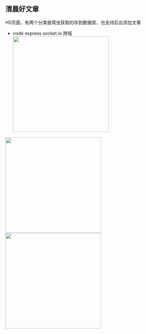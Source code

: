 ## 清晨好文章
H5页面，有两个分类是爬虫获取的存到数据库，也支持后台添加文章
- node express socket.io 跨域  
<img src="https://github.com/user-attachments/assets/d7fa7d40-97cb-448e-b9ab-979f217bd83c" width="300px" /><br/>

<img src="https://github.com/user-attachments/assets/cf07fed7-3050-4b02-a57c-8bddc875f692" width="300px" />  
<img src="https://github.com/user-attachments/assets/9e6264d3-0f33-4940-96ad-2e23050ab5a0" width="300px" />  



